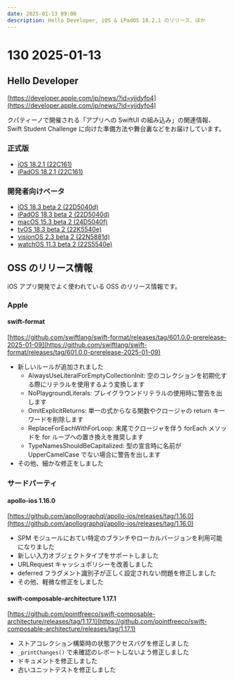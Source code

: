 ```yaml
---
date: 2025-01-13 09:00
description: Hello Developer, iOS & iPadOS 18.2.1 のリリース、ほか
---
```

# 130 2025-01-13

## Hello Developer

[https://developer.apple.com/jp/news/?id=yijdyfo4](https://developer.apple.com/jp/news/?id=yijdyfo4)

クパティーノで開催される「アプリへの SwiftUI の組み込み」の関連情報、Swift Student Challenge に向けた準備方法や舞台裏などをお届けしています。

### 正式版

- [iOS 18.2.1 (22C161)](https://developer.apple.com/news/releases/?id=01062025a)
- [iPadOS 18.2.1 (22C161)](https://developer.apple.com/news/releases/?id=01062025b)

### 開発者向けベータ

- [iOS 18.3 beta 2 (22D5040d)](https://developer.apple.com/news/releases/?id=01072025a)
- [iPadOS 18.3 beta 2 (22D5040d)](https://developer.apple.com/news/releases/?id=01072025b)
- [macOS 15.3 beta 2 (24D5040f)](https://developer.apple.com/news/releases/?id=01062025c)
- [tvOS 18.3 beta 2 (22K5540e)](https://developer.apple.com/news/releases/?id=01062025d)
- [visionOS 2.3 beta 2 (22N5881d)](https://developer.apple.com/news/releases/?id=01062025e)
- [watchOS 11.3 beta 2 (22S5540e)](https://developer.apple.com/news/releases/?id=01062025f)

## OSS のリリース情報

iOS アプリ開発でよく使われている OSS のリリース情報です。

### Apple

#### swift-format

[https://github.com/swiftlang/swift-format/releases/tag/601.0.0-prerelease-2025-01-09](https://github.com/swiftlang/swift-format/releases/tag/601.0.0-prerelease-2025-01-09)

- 新しいルールが追加されました
  - AlwaysUseLiteralForEmptyCollectionInit: 空のコレクションを初期化する際にリテラルを使用するよう変換します
  - NoPlaygroundLiterals: プレイグラウンドリテラルの使用時に警告を出します
  - OmitExplicitReturns: 単一の式からなる関数やクロージャの return キーワードを削除します
  - ReplaceForEachWithForLoop: 末尾でクロージャを伴う forEach メソッドを for ループへの置き換えを推奨します
  - TypeNamesShouldBeCapitalized: 型の宣言時に名前が UpperCamelCase でない場合に警告を出します
- その他、細かな修正をしました

### サードパーティ

#### apollo-ios 1.16.0

[https://github.com/apollographql/apollo-ios/releases/tag/1.16.0](https://github.com/apollographql/apollo-ios/releases/tag/1.16.0)

- SPM モジュールにおてい特定のブランチやローカルバージョンを利用可能になりました
- 新しい入力オブジェクトタイプをサポートしました
- URLRequest キャッシュポリシーを改善しました
- deferred フラグメント識別子が正しく設定されない問題を修正しました
- その他、軽微な修正をしました

#### swift-composable-architecture 1.17.1

[https://github.com/pointfreeco/swift-composable-architecture/releases/tag/1.17.1](https://github.com/pointfreeco/swift-composable-architecture/releases/tag/1.17.1)

- ストアコレクション構築時の状態アクセスバグを修正しました
- `_printChanges()` で未確認のレポートしないよう修正しました
- ドキュメントを修正しました
- 古いユニットテストを修正しました
